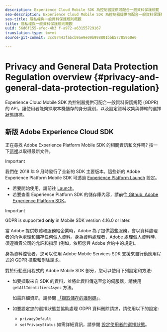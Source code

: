 ```yaml
---
description: Experience Cloud Mobile SDK 為控制器提供可配合一般資料保護規範 (GDPR) 的 API，讓使用者能夠擷取本機儲存的身分識別，以及設定資料收集與傳輸的選擇狀態旗標。
seo-description: Experience Cloud Mobile SDK 為控制器提供可配合一般資料保護規範 (GDPR) 的 API，讓使用者能夠擷取本機儲存的身分識別，以及設定資料收集與傳輸的選擇狀態旗標。
seo-title: 隱私權與一般資料保護規則概觀
title: 隱私權與一般資料保護規則概觀
uuid: 56d6f155-efec-4b3 f-a972-a63155729167
translation-type: tm+mt
source-git-commit: 3cc97443fabcb9ae9e09b998801bbb57785960e0

---
```



# Privacy and General Data Protection Regulation overview {#privacy-and-general-data-protection-regulation}

Experience Cloud Mobile SDK 為控制器提供可配合一般資料保護規範 (GDPR) 的 API，讓使用者能夠擷取本機儲存的身分識別，以及設定資料收集與傳輸的選擇狀態旗標。

## 新版 Adobe Experience Cloud SDK

正在尋找 Adobe Experience Platform Mobile SDK 的相關資訊和文件嗎? 按一下[這裡](https://aep-sdks.gitbook.io/docs/)以取得最新文件。

>[!IMPORTANT]
>
>我們在 2018 年 9 月時發行了全新的 SDK 主要版本。這些新的 Adobe Experience Platform Mobile SDK 可透過 [Experience Platform Launch](https://www.adobe.com/experience-platform/launch.html) 設定。

* 若要開始使用，請前往 [Launch](https://launch.adobe.com/)。
* 若要查看 Experience Platform SDK 的儲存庫內容，請前往[ Github: Adobe Experience Platform SDK](https://github.com/Adobe-Marketing-Cloud/acp-sdks)。

>[!IMPORTANT]
>
>GDPR is supported **only** in Mobile SDK version 4.16.0 or later.

當 Adobe 提供軟體和服務給企業時，Adobe 為了提供這些服務，會以資料處理者的角色處理和儲存任何個人資料。身為資料處理者，Adobe 處理個人資料時，須遵循貴公司的允許和指示 (例如，依照您與 Adobe 合約中的規定)。

身為資料控管者，您可以使用 Adobe Mobile Services SDK 支援來自行動應用程式的 GDPR 擷取和刪除請求。

對於行動應用程式的 Adobe Mobile SDK 部分，您可以使用下列設定和方法:

* 如要擷取來自 SDK 的資料，並將此資料傳送至您的伺服器，請使用 `getAllIdentifiersAsync` 方法。

   如需詳細資訊，請參閱 [「擷取儲存的識別碼](/help/android/c-mob-privacy-gdpr-android/c-mob-gdpr-ret-stored-ids-android.md)」。

* 如要設定您的選擇狀態並協助處理 GDPR 資料刪除請求，請使用以下的設定:

   * `privacyDefault`
   * `setPrivacyStatus`
   如需詳細資訊，請參閱 [設定使用者的選擇狀態](/help/android/c-mob-privacy-gdpr-android/privacy.md)。